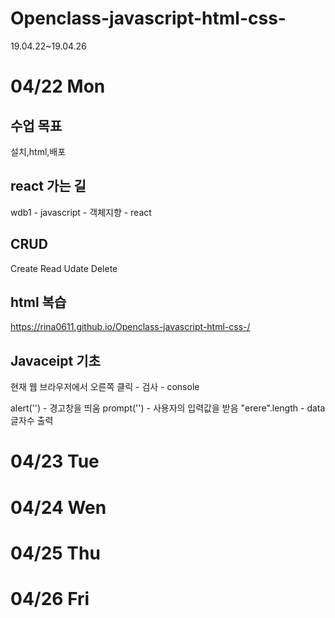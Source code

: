 # Openclass-javascript-html-css-
19.04.22~19.04.26

# 04/22 Mon

## 수업 목표
설치,html,배포

## react 가는 길
wdb1 - javascript - 객체지향 - react

## CRUD
Create
Read
Udate
Delete

## html 복습
https://rina0611.github.io/Openclass-javascript-html-css-/

## Javaceipt 기초
현재 웹 브라우저에서 오른쪽 클릭 - 검사 - console

alert('') - 경고창을 띄움
prompt('') - 사용자의 입력값을 받음
"erere".length - data 글자수 출력


# 04/23 Tue

# 04/24 Wen

# 04/25 Thu

# 04/26 Fri

